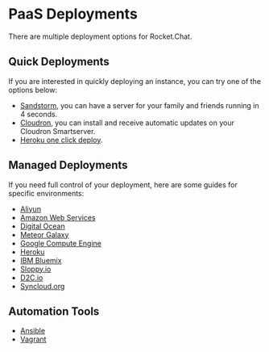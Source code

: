 # PaaS Deployments

There are multiple deployment options for Rocket.Chat.

## Quick Deployments

If you are interested in quickly deploying an instance, you can try one of the options below:

* [Sandstorm](https://apps.sandstorm.io/app/vfnwptfn02ty21w715snyyczw0nqxkv3jvawcah10c6z7hj1hnu0), you can have a server for your family and friends running in 4 seconds.
* [Cloudron](https://cloudron.io/appstore.html#chat.rocket.cloudronapp), you can install and receive automatic updates on your Cloudron Smartserver.
* [Heroku one click deploy](https://heroku.com/deploy?template=https://github.com/RocketChat/Rocket.Chat/tree/master).

## Managed Deployments

If you need full control of your deployment, here are some guides for specific environments:

* [Aliyun](aliyun.md)
* [Amazon Web Services](aws.md)
* [Digital Ocean](digitalocean.md)
* [Meteor Galaxy](galaxy.md)
* [Google Compute Engine](google-computer-engine.md)
* [Heroku](heroku.md)
* [IBM Bluemix](ibm-bluemix.md)
* [Sloppy.io](sloppy-io.md)
* [D2C.io](d2c-io.md)
* [Syncloud.org](syncloud-org.md)

## Automation Tools

* [Ansible](../automation-tools/ansible.md)
* [Vagrant](../automation-tools/vagrant.md)

